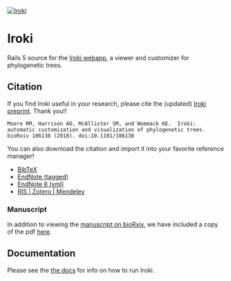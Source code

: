 [![Iroki](https://github.com/mooreryan/iroki_web/blob/master/public/iroki_logo3.png)](https://github.com/mooreryan/iroki_web/blob/master/public/iroki_logo3.png)

# Iroki

Rails 5 source for the [Iroki webapp](www.iroki.net), a viewer and customizer for phylogenetic trees.

## Citation

If you find Iroki useful in your research, please cite the (updated) [Iroki preprint](https://doi.org/10.1101/106138).  Thank you!!

```
Moore RM, Harrison AO, McAllister SM, and Wommack KE.  Iroki: automatic customization and visualization of phylogenetic trees.  bioRxiv 106138 (2018). doi:10.1101/106138
```

You can also download the citation and import it into your favorite reference manager!

- [BibTeX](https://raw.githubusercontent.com/mooreryan/iroki/master/manuscript_citation/iroki_-automatic-customization-and-visualization-of-phylogenetic-trees.bib)
- [EndNote (tagged)](https://raw.githubusercontent.com/mooreryan/iroki/master/manuscript_citation/iroki_-automatic-customization-and-visualization-of-phylogenetic-trees.enw)
- [EndNote 8 (xml)](https://raw.githubusercontent.com/mooreryan/iroki/master/manuscript_citation/iroki_-automatic-customization-and-visualization-of-phylogenetic-trees.xml)
- [RIS | Zotero | Mendeley](https://raw.githubusercontent.com/mooreryan/iroki/master/manuscript_citation/iroki_-automatic-customization-and-visualization-of-phylogenetic-trees.ris)

### Manuscript

In addition to viewing the [manuscript on bioRxiv](https://doi.org/10.1101/106138), we have included a copy of the pdf [here](https://github.com/mooreryan/iroki/blob/master/manuscript_citation/iroki_-automatic-customization-and-visualization-of-phylogenetic-trees.pdf).

## Documentation

Please see the [the docs](http://www.iroki.net/docs) for info on how to run Iroki.

